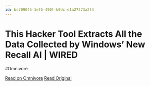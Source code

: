 ```yaml
---
id: bc709045-1ef5-490f-b9dc-e1a27273a2f4
---
```


# This Hacker Tool Extracts All the Data Collected by Windows’ New Recall AI | WIRED
#Omnivore

[Read on Omnivore](https://omnivore.app/me/https-www-wired-com-story-total-recall-windows-recall-ai-1900977fa58)
[Read Original](https://www.wired.com/story/total-recall-windows-recall-ai/)

